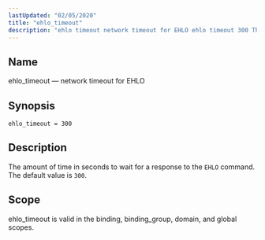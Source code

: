 ```yaml
---
lastUpdated: "02/05/2020"
title: "ehlo_timeout"
description: "ehlo timeout network timeout for EHLO ehlo timeout 300 The amount of time in seconds to wait for a response to the EHLO command The default value is 300 ehlo timeout is valid in the binding binding group domain and global scopes..."
---
```


<a name="conf.ref.ehlo_timeout"></a> 
## Name

ehlo_timeout — network timeout for EHLO

## Synopsis

`ehlo_timeout = 300`

<a name="idp24467632"></a> 
## Description

The amount of time in seconds to wait for a response to the `EHLO` command. The default value is `300`.

<a name="idp24470400"></a> 
## Scope

ehlo_timeout is valid in the binding, binding_group, domain, and global scopes.